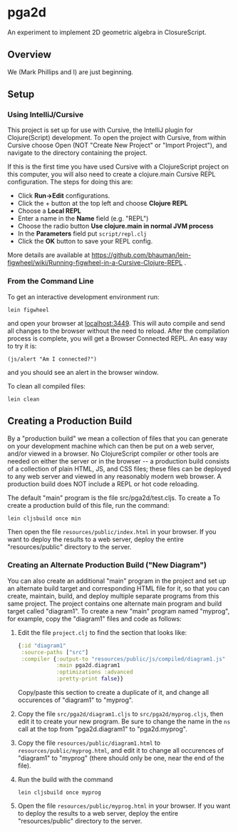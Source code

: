 # pga2d

An experiment to implement 2D geometric algebra in ClosureScript.

## Overview

We (Mark Phillips and I) are just beginning.

## Setup

### Using IntelliJ/Cursive

This project is set up for use with Cursive, the IntelliJ plugin for
Clojure(Script) development.  To open the project with Cursive, from
within Cursive choose Open (NOT "Create New Project" or "Import
Project"), and navigate to the directory containing the project.

If this is the first time you have used Cursive with a ClojureScript
project on this computer, you will also need to create a clojure.main
Cursive REPL configuration.  The steps for doing this are:

* Click **Run->Edit** configurations.
* Click the + button at the top left and choose **Clojure REPL**
* Choose a **Local REPL**
* Enter a name in the **Name** field (e.g. "REPL")
* Choose the radio button **Use clojure.main in normal JVM process**
* In the **Parameters** field put `script/repl.clj`
* Click the **OK** button to save your REPL config.

More details are available at
https://github.com/bhauman/lein-figwheel/wiki/Running-figwheel-in-a-Cursive-Clojure-REPL
.


### From the Command Line

To get an interactive development environment run:

    lein figwheel

and open your browser at [localhost:3449](http://localhost:3449/).
This will auto compile and send all changes to the browser without the
need to reload. After the compilation process is complete, you will
get a Browser Connected REPL. An easy way to try it is:

    (js/alert "Am I connected?")

and you should see an alert in the browser window.

To clean all compiled files:

    lein clean
    
    
## Creating a Production Build
    
By a "production build" we mean a collection of files that you can
generate on your development machine which can then be put on a web
server, and/or viewed in a browser.  No ClojureScript compiler or
other tools are needed on either the server or in the browser -- a
production build consists of a collection of plain HTML, JS, and CSS
files; these files can be deployed to any web server and viewed in any
reasonably modern web browser.  A production build does NOT include a
REPL or hot code reloading.

The default "main" program is the file src/pga2d/test.cljs.  To create a 
To create a production build of this file, run the command:

    lein cljsbuild once min
    
Then open the file `resources/public/index.html` in your browser.  If
you want to deploy the results to a web server, deploy the entire
"resources/public" directory to the server.

### Creating an Alternate Production Build ("New Diagram")

You can also create an additional "main" program in the project and set
up an alternate build target and corresponding HTML file for it, so that
you can create, maintain, build, and deploy multiple separate programs from
this same project.  The project contains one alternate main program and build
target called "diagram1".  To create a new "main" program named "myprog", for example,
copy the "diagram1" files and code as follows:

1. Edit the file `project.clj` to find the section that looks like:

   ```clj
   {:id "diagram1"
    :source-paths ["src"]
    :compiler {:output-to "resources/public/js/compiled/diagram1.js"
               :main pga2d.diagram1
               :optimizations :advanced
               :pretty-print false}}
   ```

   Copy/paste this section to create a duplicate of it, and change all
   occurences of "diagram1" to "myprog".
   
2. Copy the file `src/pga2d/diagram1.cljs` to `src/pga2d/myprog.cljs`, then
   edit it to create your new program.  Be sure to change the name in the
   `ns` call at the top from "pga2d.diagram1" to "pga2d.myprog".
   
3. Copy the file `resources/public/diagram1.html` to `resources/public/myprog.html`,
   and edit it to change all occurences of "diagram1" to "myprog" (there should
   only be one, near the end of the file).
   
4. Run the build with the command   

   ```
   lein cljsbuild once myprog
   ```
    
5. Open the file `resources/public/myprog.html` in your browser.  If
   you want to deploy the results to a web server, deploy the entire
   "resources/public" directory to the server.
